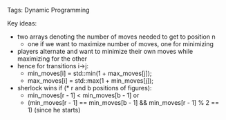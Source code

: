 Tags: Dynamic Programming

Key ideas:
* two arrays denoting the number of moves needed to get to position n
  * one if we want to maximize number of moves, one for minimizing
* players alternate and want to minimize their own moves while maximizing for the other
* hence for transitions i->j:
  * min_moves[i] = std::min(1 + max_moves[j]);
  * max_moves[i] = std::max(1 + min_moves[j]);
* sherlock wins if (* r and b positions of figures):
  * min_moves[r - 1] < min_moves[b - 1] or
  * (min_moves[r - 1] == min_moves[b - 1] && min_moves[r - 1] % 2 == 1) (since he starts)